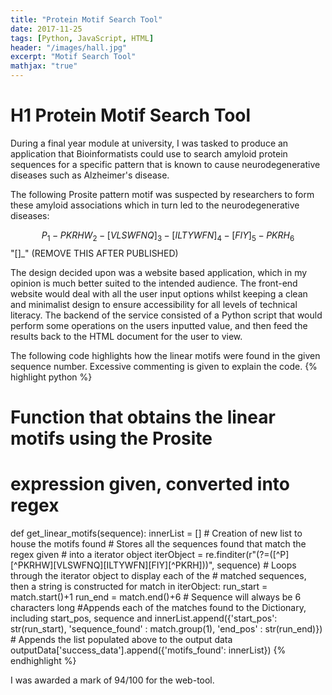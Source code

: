 ```yaml
---
title: "Protein Motif Search Tool"
date: 2017-11-25
tags: [Python, JavaScript, HTML]
header: "/images/hall.jpg"
excerpt: "Motif Search Tool"
mathjax: "true"
---
```


# H1 Protein Motif Search Tool
During a final year module at university, I was tasked to produce an application that Bioinformatists could use to search amyloid protein sequences for a specific pattern that is known to cause neurodegenerative  diseases such as Alzheimer's disease.

The following Prosite pattern motif was suspected by researchers to form these amyloid associations which in turn led to the neurodegenerative diseases:

$${P}_1-{PKRHW}_2-[VLSWFNQ]_3-[ILTYWFN]_4-[FIY]_5-{PKRH}_6$$ "[]_" (REMOVE THIS AFTER PUBLISHED)

The design decided upon was a website based application, which in my opinion is much better suited to the intended audience. The front-end website would deal with all the user input options whilst keeping a clean and minimalist design to ensure accessibility for all levels of technical literacy. The backend of the service consisted of a Python script that would perform some operations on the users inputted value, and then feed the results back to the HTML document for the user to view.


The following code highlights how the linear motifs were found in the given sequence number. Excessive commenting is given to explain the code.
{% highlight python %}
  # Function that obtains the linear motifs using the Prosite
  # expression given, converted into regex
  def get_linear_motifs(sequence):
    innerList = [] # Creation of new list to house the motifs found
    # Stores all the sequences found that match the regex given
    # into a iterator object
    iterObject =
    re.finditer(r"(?=([^P][^PKRHW][VLSWFNQ][ILTYWFN][FIY][^PKRH]))", sequence)
    # Loops through the iterator object to display each of the
    # matched sequences, then a string is constructed
    for match in iterObject:
        run_start = match.start()+1
        run_end = match.end()+6 # Sequence will always be 6 characters long
        #Appends each of the matches found to the Dictionary, including start_pos, sequence and
        innerList.append({'start_pos': str(run_start),
         'sequence_found' : match.group(1), 'end_pos' : str(run_end)})
    # Appends the list populated above to the output data
    outputData['success_data'].append({'motifs_found': innerList})
{% endhighlight %}

I was awarded a mark of 94/100 for the web-tool.
